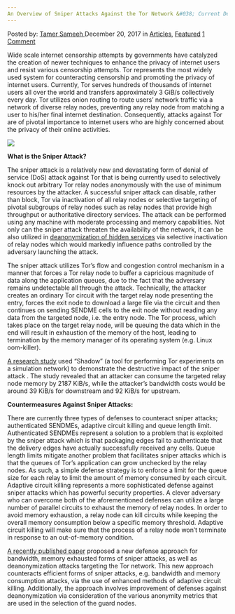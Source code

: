 ```yaml
---
An Overview of Sniper Attacks Against the Tor Network &#038; Current Defenses
---
```

<article class="post-listing post-23991 post type-post status-publish format-standard has-post-thumbnail hentry category-deepdot-news tag-attacks tag-current tag-defenses tag-network tag-overview tag-sniper tag-tor">
    <div class="post-inner">
    <p class="post-meta">
    <span>Posted by: <a href="https://www.deepdotweb.com/author/tamersameeh/" title="">Tamer Sameeh </a></span>
    <span>December 20, 2017</span>
    <span>in <a href="https://www.deepdotweb.com/category/articles/" rel="category tag">Articles</a>, <a href="https://www.deepdotweb.com/category/deepdot-news/" rel="category tag">Featured</a></span>
    <span><a href="https://www.deepdotweb.com/2017/12/20/an-overview-of-sniper-attacks-against-the-tor-network/#comments">1 Comment</a></span>
    </p>
    <div class="clear"></div>
    <div class="entry">
    <p>Wide scale internet censorship attempts by governments have catalyzed the creation of newer techniques to enhance the privacy of internet users and resist various censorship attempts. Tor represents the most widely used system for counteracting censorship and promoting the privacy of internet users. Currently, Tor serves hundreds of thousands of internet users all over the world and transfers approximately 3 GiB/s collectively every day. Tor utilizes onion routing to route users&#8217; network traffic via a network of diverse relay nodes, preventing any relay node from matching a user to his/her final internet destination. Consequently, attacks against Tor are of pivotal importance to internet users who are highly concerned about the privacy of their online activities.</p>
    <p><img class="wp-image-23995 aligncenter" src="https://www.deepdotweb.com/wp-content/uploads/2017/12/word-image-34.png" srcset="https://www.deepdotweb.com/wp-content/uploads/2017/12/word-image-34.png 384w, https://www.deepdotweb.com/wp-content/uploads/2017/12/word-image-34-300x122.png 300w" sizes="(max-width: 384px) 100vw, 384px" /></p>
    <p><strong>What is the Sniper Attack?</strong></p>
    <p>The sniper attack is a relatively new and devastating form of denial of service (DoS) attack against Tor that is being currently used to selectively knock out arbitrary Tor relay nodes anonymously with the use of minimum resources by the attacker. A successful sniper attack can disable, rather than block, Tor via inactivation of all relay nodes or selective targeting of pivotal subgroups of relay nodes such as relay nodes that provide high throughput or authoritative directory services. The attack can be performed using any machine with moderate processing and memory capabilities. Not only can the sniper attack threaten the availability of the network, it can be also utilized in <a href="https://www.deepdotweb.com/2017/09/12/overview-modern-tor-deanonymization-attacks/">deanonymization of hidden services</a> via selective inactivation of relay nodes which would markedly influence paths controlled by the adversary launching the attack.</p>
    <p>The sniper attack utilizes Tor&#8217;s flow and congestion control mechanism in a manner that forces a Tor relay node to buffer a capricious magnitude of data along the application queues, due to the fact that the adversary remains undetectable all through the attack. Technically, the attacker creates an ordinary Tor circuit with the target relay node presenting the entry, forces the exit node to download a large file via the circuit and then continues on sending SENDME cells to the exit node without reading any data from the targeted node, i.e. the entry node. The Tor process, which takes place on the target relay node, will be queuing the data which in the end will result in exhaustion of the memory of the host, leading to termination by the memory manager of its operating system (e.g. Linux oom-killer).</p>
    <p><a href="http://citeseerx.ist.psu.edu/viewdoc/download?doi=10.1.1.843.7325&amp;rep=rep1&amp;type=pdf">A research study</a> used &#8220;Shadow&#8221; (a tool for performing Tor experiments on a simulation network) to demonstrate the destructive impact of the sniper attack . The study revealed that an attacker can consume the targeted relay node memory by 2187 KiB/s, while the attacker&#8217;s bandwidth costs would be around 39 KiB/s for downstream and 92 KiB/s for upstream.</p>
    <p><strong>Countermeasures Against Sniper Attacks:</strong></p>
    <p>There are currently three types of defenses to counteract sniper attacks; authenticated SENDMEs, adaptive circuit killing and queue length limit. Authenticated SENDMEs represent a solution to a problem that is exploited by the sniper attack which is that packaging edges fail to authenticate that the delivery edges have actually successfully received any cells. Queue length limits mitigate another problem that facilitates sniper attacks which is that the queues of Tor&#8217;s application can grow unchecked by the relay nodes. As such, a simple defense strategy is to enforce a limit for the queue size for each relay to limit the amount of memory consumed by each circuit. Adaptive circuit killing represents a more sophisticated defense against sniper attacks which has powerful security properties. A clever adversary who can overcome both of the aforementioned defenses can utilize a large number of parallel circuits to exhaust the memory of relay nodes. In order to avoid memory exhaustion, a relay node can kill circuits while keeping the overall memory consumption below a specific memory threshold. Adaptive circuit killing will make sure that the process of a relay node won&#8217;t terminate in response to an out-of-memory condition.</p>
    <p><a href="http://www.ingentaconnect.com/content/asp/jctn/2017/00000014/00000011/art00057#Refs">A recently published paper</a> proposed a new defense approach for bandwidth, memory exhausted forms of sniper attacks, as well as deanonymization attacks targeting the Tor network. This new approach counteracts efficient forms of sniper attacks, e.g. bandwidth and memory consumption attacks, via the use of enhanced methods of adaptive circuit killing. Additionally, the approach involves improvement of defenses against deanonymization via consideration of the various anonymity metrics that are used in the selection of the guard nodes.</p>
    </div>
    <span style="display:none"><a href="https://www.deepdotweb.com/tag/attacks/" rel="tag">attacks</a> <a href="https://www.deepdotweb.com/tag/current/" rel="tag">current</a> <a href="https://www.deepdotweb.com/tag/defenses/" rel="tag">defenses</a> <a href="https://www.deepdotweb.com/tag/network/" rel="tag">network</a> <a href="https://www.deepdotweb.com/tag/overview/" rel="tag">overview</a> <a href="https://www.deepdotweb.com/tag/sniper/" rel="tag">sniper</a> <a href="https://www.deepdotweb.com/tag/tor/" rel="tag">tor</a></span> <span style="display:none" class="updated">2017-12-20</span>
    <div style="display:none" class="vcard author" itemprop="author" itemscope itemtype="http://schema.org/Person"><strong class="fn" itemprop="name"><a href="https://www.deepdotweb.com/author/tamersameeh/" title="Posts by Tamer Sameeh" rel="author">Tamer Sameeh</a></strong></div>
    </div>
</article>

